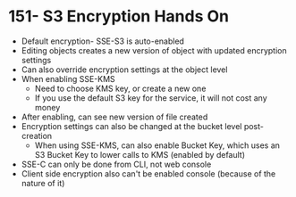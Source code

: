 # 151- S3 Encryption Hands On
- Default encryption- SSE-S3 is auto-enabled
- Editing objects creates a new version of object with updated encryption settings
- Can also override encryption settings at the object level
- When enabling SSE-KMS
	- Need to choose KMS key, or create a new one
	- If you use the default S3 key for the service, it will not cost any money
- After enabling, can see new version of file created
- Encryption settings can also be changed at the bucket level post-creation
	- When using SSE-KMS, can also enable Bucket Key, which uses an S3 Bucket Key to lower calls to KMS (enabled by default)
- SSE-C can only be done from CLI, not web console
- Client side encryption also can't be enabled console (because of the nature of it)